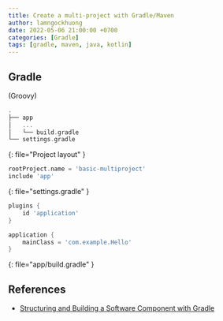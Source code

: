 ```yaml
---
title: Create a multi-project with Gradle/Maven
author: lamngockhuong
date: 2022-05-06 21:00:00 +0700
categories: [Gradle]
tags: [gradle, maven, java, kotlin]
---
```

## Gradle

(Groovy)

```gradle
.
├── app
│   ...
│   └── build.gradle
└── settings.gradle
```
{: file="Project layout" }


```gradle
rootProject.name = 'basic-multiproject'
include 'app'
```
{: file="settings.gradle" }

```gradle
plugins {
    id 'application'
}

application {
    mainClass = 'com.example.Hello'
}
```
{: file="app/build.gradle" }

## References

+ [Structuring and Building a Software Component with Gradle](https://docs.gradle.org/current/userguide/multi_project_builds.html)
